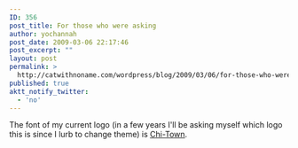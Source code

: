 ```yaml
---
ID: 356
post_title: For those who were asking
author: yochannah
post_date: 2009-03-06 22:17:46
post_excerpt: ""
layout: post
permalink: >
  http://catwithnoname.com/wordpress/blog/2009/03/06/for-those-who-were-asking/
published: true
aktt_notify_twitter:
  - 'no'
---
```

The font of my current logo (in a few years I'll be asking myself which logo this is since I lurb to change theme) is <a href="http://www.urbanfonts.com/fonts/Chi-Town.htm">Chi-Town</a>.